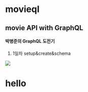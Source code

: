 # movieql
## movie API with GraphQL
#### 박병준의 GraphQL 도전기
1. 1일차 setup&create&schema

<a href="https://velog.io/@pjoon357/series/%EB%85%B8%EB%A7%88%EB%93%9C%EC%BD%94%EB%8D%94%EB%A1%9C-GraphQL-%EB%BF%8C%EC%88%98%EA%B8%B0"><img src="https://img.shields.io/badge/velog-1DBF73?style=flat&logo=Vimeo&logoColor=white"/></a>
<h1>hello</h1>